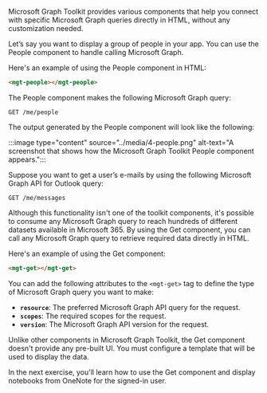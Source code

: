 Microsoft Graph Toolkit provides various components that help you connect with specific Microsoft Graph queries directly in HTML, without any customization needed.

Let’s say you want to display a group of people in your app. You can use the People component to handle calling Microsoft Graph.

Here's an example of using the People component in HTML:

```html
<mgt-people></mgt-people>
```

The People component makes the following Microsoft Graph query:

```http
GET /me/people
```

The output generated by the People component will look like the following:

:::image type="content" source="../media/4-people.png" alt-text="A screenshot that shows how the Microsoft Graph Toolkit People component appears.":::

Suppose you want to get a user’s e-mails by using the following Microsoft Graph API for Outlook query:

```http
GET /me/messages
```

Although this functionality isn't one of the toolkit components, it's possible to consume any Microsoft Graph query to reach hundreds of different datasets available in Microsoft 365. By using the Get component, you can call any Microsoft Graph query to retrieve required data directly in HTML.

Here's an example of using the Get component:

```html
<mgt-get></mgt-get>
```

You can add the following attributes to the `<mgt-get>` tag to define the type of Microsoft Graph query you want to make:

- **`resource`**: The preferred Microsoft Graph API query for the request.
- **`scopes`**: The required scopes for the request.
- **`version`**: The Microsoft Graph API version for the request.

Unlike other components in Microsoft Graph Toolkit, the Get component doesn't provide any pre-built UI. You must configure a template that will be used to display the data.

In the next exercise, you'll learn how to use the Get component and display notebooks from OneNote for the signed-in user.
